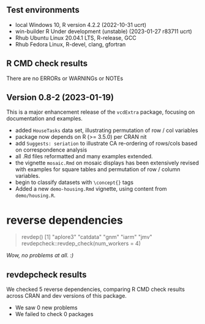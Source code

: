 ## Test environments
* local Windows 10, R version 4.2.2 (2022-10-31 ucrt)
* win-builder R Under development (unstable) (2023-01-27 r83711 ucrt)
* Rhub Ubuntu Linux 20.04.1 LTS, R-release, GCC
* Rhub Fedora Linux, R-devel, clang, gfortran

## R CMD check results
There are no ERRORs or WARNINGs or NOTEs 

## Version 0.8-2 (2023-01-19)

This is a major enhancement release of the `vcdExtra` package, focusing on documentation and examples.

- added `HouseTasks` data set, illustrating permutation of row / col variables
- package now depends on R (>= 3.5.0) per CRAN nit
- add `Suggests: seriation` to illustrate CA re-ordering of rows/cols based on correspondence analysis
- all .Rd files reformatted and many examples extended.
- the vignette `mosaic.Rmd` on mosaic displays has been extensively revised with examples for square tables and permutation of row / column variables.
- begin to classify datasets with `\concept{}` tags
- Added a new `demo-housing.Rmd` vignette, using content from `demo/housing.R`.

# reverse dependencies

> revdep()
[1] "aplore3" "catdata" "gnm"     "iarm"    "jmv" 
> revdepcheck::revdep_check(num_workers = 4)

*Wow, no problems at all. :)*

## revdepcheck results

We checked 5 reverse dependencies, comparing R CMD check results across CRAN and dev versions of this package.

 * We saw 0 new problems
 * We failed to check 0 packages

